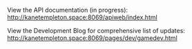 View the API documentation (in progress):
http://kanetempleton.space:8069/apiweb/index.html

View the Development Blog for comprehensive list of updates:
http://kanetempleton.space:8069/pages/dev/gamedev.html
